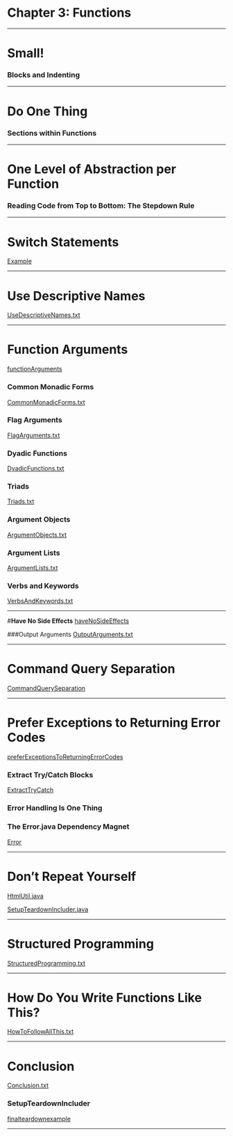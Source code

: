 # **Chapter 3: Functions**

***

# **Small!**

### Blocks and Indenting

<hr />

# **Do One Thing**

### Sections within Functions

<hr />

# **One Level of Abstraction per Function**

### Reading Code from Top to Bottom: The Stepdown Rule

<hr /> 

# **Switch Statements**

[Example](./switchpayroll)

<hr />

# **Use Descriptive Names**
[UseDescriptiveNames.txt](./UseDescriptiveNames.txt)

<hr /> 

# **Function Arguments**
[functionArguments](./functionArguments)


### **Common Monadic Forms**

[CommonMonadicForms.txt](./functionArguments/CommonMonadicForms.txt)

### Flag Arguments

[FlagArguments.txt](./functionArguments/FlagArguments.txt)

### Dyadic Functions

[DyadicFunctions.txt](./functionArguments/DyadicFunctions.txt)

### Triads

[Triads.txt](./functionArguments/Triads.txt)

### Argument Objects
[ArgumentObjects.txt](./functionArguments/ArgumentObjects.txt)

### Argument Lists 
[ArgumentLists.txt](./functionArguments/ArgumentLists.txt)

### Verbs and Keywords
[VerbsAndKeywords.txt](./functionArguments/VerbsAndKeywords.txt)

<hr /> 

#**Have No Side Effects** 
[haveNoSideEffects](./haveNoSideEffects)

###Output Arguments 
[OutputArguments.txt](./haveNoSideEffects/OutputArguments.txt)

<hr /> 

# **Command Query Separation**
[CommandQuerySeparation](./CommandQuerySeparation.md)

<hr /> 

# Prefer Exceptions to Returning Error Codes

[preferExceptionsToReturningErrorCodes](./preferExceptionsToReturningErrorCodes)

### Extract Try/Catch Blocks
[ExtractTryCatch](./preferExceptionsToReturningErrorCodes/ExtractTryCatch.java)

### Error Handling Is One Thing

### The Error.java Dependency Magnet

[Error](./preferExceptionsToReturningErrorCodes/Error.java)

<hr /> 

# Don’t Repeat Yourself

[HtmlUtil.java](./htmlutil/HtmlUtil.java)

[SetupTeardownIncluder.java](./finalTeardownExample/SetupTeardownIncluder.java)


<hr /> 

# Structured Programming

[StructuredProgramming.txt](./StructuredProgramming.md)

<hr /> 

# How Do You Write Functions Like This?

[HowToFollowAllThis.txt](./HowToFollowAllThis.md)

<hr /> 

# Conclusion

[Conclusion.txt](./Conclusion.txt)

### SetupTeardownIncluder

[finalteardownexample](./finalteardownexample)

<hr /> 